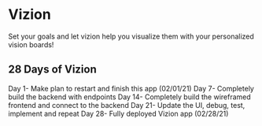 # Vizion
Set your goals and let vizion help you visualize them with your personalized vision boards!

## 28 Days of Vizion
Day 1- Make plan to restart and finish this app (02/01/21)
Day 7- Completely build the backend with endpoints
Day 14- Completely build the wireframed frontend and connect to the backend
Day 21- Update the UI, debug, test, implement and repeat
Day 28- Fully deployed Vizion app (02/28/21)